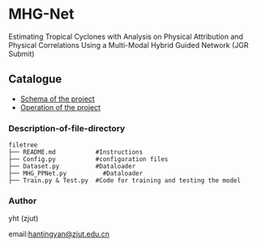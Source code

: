 

# MHG-Net

Estimating Tropical Cyclones with Analysis on Physical Attribution and Physical Correlations Using a Multi-Modal Hybrid Guided Network (JGR Submit)

<!-- PROJECT SHIELDS -->
 
## Catalogue
- [Schema of the project](#Description-of-file-directory)
- [Operation of the project](#Getting-Started-guide)

[//]: # (- [贡献者]&#40;#贡献者&#41;)

[//]: # (  - [如何参与开源项目]&#40;#如何参与开源项目&#41;)

[//]: # (- [版本控制]&#40;#版本控制&#41;)

[//]: # (- [作者]&#40;#作者&#41;)

[//]: # (- [鸣谢]&#40;#鸣谢&#41;)

### Description-of-file-directory

```
filetree 
├── README.md           #Instructions
├── Config.py           #configuration files
├── Dataset.py          #Dataloader
├── MHG_PPNet.py          #Dataloader
├── Train.py & Test.py  #Code for training and testing the model
```


### Author

yht (zjut)

email:hantingyan@zjut.edu.cn
